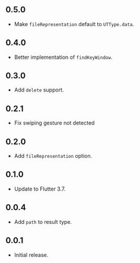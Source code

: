 ## 0.5.0

- Make `fileRepresentation` default to `UTType.data`.

## 0.4.0

- Better implementation of `findKeyWindow`.

## 0.3.0

- Add `delete` support.

## 0.2.1

- Fix swiping gesture not detected

## 0.2.0

- Add `fileRepresentation` option.

## 0.1.0

- Update to Flutter 3.7.

## 0.0.4

- Add `path` to result type.

## 0.0.1

- Initial release.
